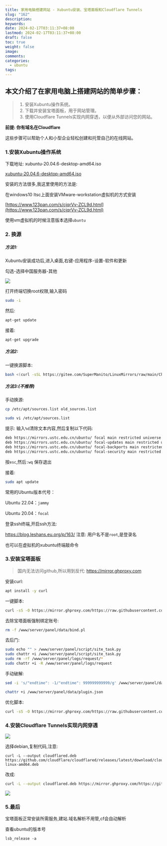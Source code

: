 ```yaml
---
title: 家用电脑搭建网站 - Xubuntu安装、宝塔面板和Cloudflare Tunnels
slug: "162"
description: 
keywords: 
date: 2024-02-17T03:11:37+08:00
lastmod: 2024-02-17T03:11:37+08:00
draft: false
toc: true
weight: false
image: 
comments: 
categories:
  - ubuntu
tags:
---
```


## 本文介绍了在家用电脑上搭建网站的简单步骤：

>1. 安装Xubuntu操作系统。
>2. 下载并安装宝塔面板，用于网站管理。
>3. 使用Cloudflare Tunnels实现内网穿透，以便从外部访问您的网站。

**前提: 你有域名在Cloudflare**

这些步骤可以帮助个人和小型企业轻松创建和托管自己的在线网站。

### 1.安装Xubuntu操作系统

下载地址: xubuntu-20.04.6-desktop-amd64.iso

[xubuntu-20.04.6-desktop-amd64.iso](https://mirrors.tuna.tsinghua.edu.cn/ubuntu-cdimage/xubuntu/releases/20.04.6/release/xubuntu-20.04.6-desktop-amd64.iso "xubuntu-20.04.6-desktop-amd64.iso")

安装的方法很多,我这里使用的方法是:

在windows10 ltsc上面安装VMware-workstation虚拟机的方式安装

[https://www.123pan.com/s/cjqrVv-ZCL9d.html](https://www.123pan.com/s/cjqrVv-ZCL9d.html)


使用vm虚拟机的时候注意版本选择`ubuntu`

### 2. 换源

##### 方法1: 

Xubuntu安装成功后,进入桌面,右键-应用程序-设置-软件和更新

勾选-选择中国服务器-其他


![](https://imgs.leshans.eu.org/2024/02/84b9202c01360980f29b9702b05f9e73.png)


打开终端切换root权限,输入密码

```bash
sudo -i
```

然后:

```bash
apt-get update
```

接着:

```bash
apt-get upgrade
```

##### 方法2:

一键换源脚本:

```bash
bash <(curl -sSL https://gitee.com/SuperManito/LinuxMirrors/raw/main/ChangeMirrors.sh)
```

##### 方法3:(不推荐)

手动换源:

```bash
cp /etc/apt/sources.list old_sources.list
```

```bash
sudo vi /etc/apt/sources.list
```

提示: 输入`%d`清除文本内容,然后复制以下代码:

```bash
deb https://mirrors.ustc.edu.cn/ubuntu/ focal main restricted universe multiverse
deb https://mirrors.ustc.edu.cn/ubuntu/ focal-updates main restricted universe multiverse
deb https://mirrors.ustc.edu.cn/ubuntu/ focal-backports main restricted universe multiverse
deb https://mirrors.ustc.edu.cn/ubuntu/ focal-security main restricted universe multiverse
```

按`esc`,然后`:wq`  保存退出

接着:

```bash
sudo apt update
```

常用的Ubuntu版本代号：

Ubuntu 22.04：`jammy`

Ubuntu 20.04：`focal`

登录ssh终端,开启ssh方法:

https://blog.leshans.eu.org/p/163/   注意: 用户名不是`root`,是登录名

也可以在虚拟机的xubuntu终端敲命令

### 3.安装宝塔面板

>国内无法访问github,所以用到反代: https://mirror.ghproxy.com


安装curl:

```bash
apt install -y curl
```

一键脚本:

```bash
curl -sS -O https://mirror.ghproxy.com/https://raw.githubusercontent.com/woniu336/open_shell/main/tb-localhost.sh && chmod +x tb-localhost.sh && ./tb-localhost.sh
```

去除宝塔面板强制绑定账号:

```bash
rm -f /www/server/panel/data/bind.pl
```


去后门:

```bash
sudo echo "" > /www/server/panel/script/site_task.py
sudo chattr +i /www/server/panel/script/site_task.py
sudo rm -rf /www/server/panel/logs/request/*
sudo chattr +i -R /www/server/panel/logs/request
```

手动破解:

```bash
sed -i 's/"endtime": -1/"endtime": 999999999999/g' /www/server/panel/data/plugin.json
```

```bash
chattr +i /www/server/panel/data/plugin.json
```


优化脚本:

```bash
curl -sS -O https://mirror.ghproxy.com/https://raw.githubusercontent.com/woniu336/open_shell/main/optimize.sh && chmod +x optimize.sh && ./optimize.sh
```

### 4.安装Cloudflare Tunnels实现内网穿透


![](https://imgs.leshans.eu.org/2024/02/ab53e64dda3c805e4dee2edccb6e56f9.png)


选择debian,复制代码,注意:

```
curl -L --output cloudflared.deb https://github.com/cloudflare/cloudflared/releases/latest/download/cloudflared-linux-amd64.deb
```

改成:

```bash
curl -L --output cloudflared.deb https://mirror.ghproxy.com/https://github.com/cloudflare/cloudflared/releases/latest/download/cloudflared-linux-amd64.deb
```


![](https://imgs.leshans.eu.org/2024/02/5d3d04861d98f9f6dd7ad29fd43f356d.png)

### 5.最后

宝塔面板正常安装所需服务,建站.域名解析不用管,cf会自动解析

查看ubuntu的版本号

```text
lsb_release -a
```

